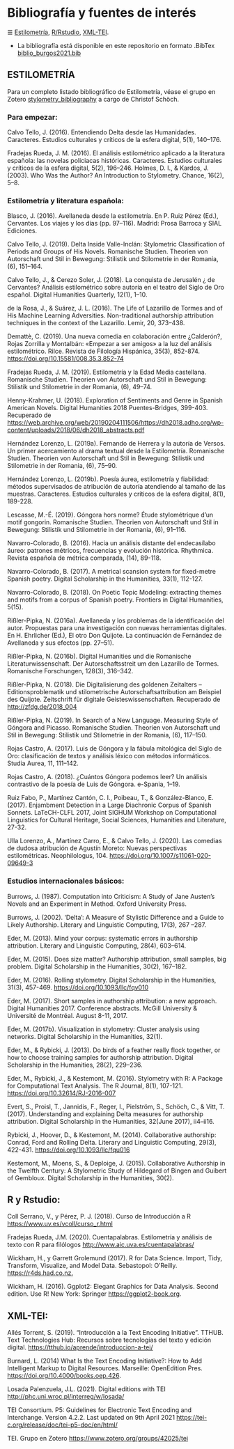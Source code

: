 # Bibliografía y fuentes de interés

☰ [Estilometría](#ESTILOMETRÍA), [R/Rstudio](#R-y-Rstudio), [XML-TEI](#XML-TEI). 

- La bibliografía está disponible en este repositorio en formato .BibTex [biblio_burgos2021.bib](biblio/biblio_burgos2021.bib)

## ESTILOMETRÍA

Para un completo listado bibliográfico de Estilometría, véase el grupo en Zotero [stylometry_bibliography](https://www.zotero.org/groups/643516/stylometry_bibliography?) a cargo de Christof Schöch.

### Para empezar:

Calvo Tello, J. (2016). Entendiendo Delta desde las Humanidades. Caracteres. Estudios culturales y críticos de la esfera digital, 5(1), 140–176.

Fradejas Rueda, J. M. (2016). El análisis estilométrico aplicado a la literatura española: las novelas policiacas históricas. Caracteres. Estudios culturales y críticos de la esfera digital, 5(2), 196–246.
Holmes, D. I., & Kardos, J. (2003). Who Was the Author? An Introduction to Stylometry. Chance, 16(2), 5–8.

### Estilometría y literatura española:

Blasco, J. (2016). Avellaneda desde la estilometría. En P. Ruiz Pérez (Ed.), Cervantes. Los viajes y los días (pp. 97–116). Madrid: Prosa Barroca y SIAL Ediciones.

Calvo Tello, J. (2019). Delta Inside Valle-Inclán: Stylometric Classification of Periods and Groups of His Novels. Romanische Studien. Theorien von Autorschaft und Stil in Bewegung: Stilistik und Stilometrie in der Romania, (6), 151–164.

Calvo Tello, J., & Cerezo Soler, J. (2018). La conquista de Jerusalén ¿ de Cervantes? Análisis estilométrico sobre autoría en el teatro del Siglo de Oro español. Digital Humanities Quarterly, 12(1), 1–10.

de la Rosa, J., & Suárez, J. L. (2016). The Life of Lazarillo de Tormes and of His Machine Learning Adversities. Non-traditional authorship attribution techniques in the context of the Lazarillo. Lemir, 20, 373–438.

Demattè, C. (2019). Una nueva comedia en colaboración entre ¿Calderón?, Rojas Zorrilla y Montalbán: «Empezar a ser amigos» a la luz del análisis estilométrico. Rilce. Revista de Filología Hispánica, 35(3), 852-874. https://doi.org/10.15581/008.35.3.852-74

Fradejas Rueda, J. M. (2019). Estilometría y la Edad Media castellana. Romanische Studien. Theorien von Autorschaft und Stil in Bewegung: Stilistik und Stilometrie in der Romania, (6), 49–74.

Henny-Krahmer, U. (2018). Exploration of Sentiments and Genre in Spanish American Novels. Digital Humanities 2018 Puentes-Bridges, 399-403. Recuperado de https://web.archive.org/web/20190204111506/https://dh2018.adho.org/wp-content/uploads/2018/06/dh2018_abstracts.pdf

Hernández Lorenzo, L. (2019a). Fernando de Herrera y la autoría de Versos. Un primer acercamiento al drama textual desde la Estilometría. Romanische Studien. Theorien von Autorschaft und Stil in Bewegung: Stilistik und Stilometrie in der Romania, (6), 75–90.

Hernández Lorenzo, L. (2019b). Poesía áurea, estilometría y fiabilidad: métodos supervisados de atribución de autoría atendiendo al tamaño de las muestras. Caracteres. Estudios culturales y críticos de la esfera digital, 8(1), 189-228.

Lescasse, M.-É. (2019). Góngora hors norme? Étude stylométrique d’un motif gongorin. Romanische Studien. Theorien von Autorschaft und Stil in Bewegung: Stilistik und Stilometrie in der Romania, (6), 91–116.

Navarro-Colorado, B. (2016). Hacia un análisis distante del endecasílabo áureo: patrones métricos, frecuencias y evolución histórica. Rhythmica. Revista española de métrica comparada, (14), 89-118.

Navarro-Colorado, B. (2017). A metrical scansion system for fixed-metre Spanish poetry. Digital Scholarship in the Humanities, 33(1), 112-127.

Navarro-Colorado, B. (2018). On Poetic Topic Modeling: extracting themes and motifs from a corpus of Spanish poetry. Frontiers in Digital Humanities, 5(15).

Rißler-Pipka, N. (2016a). Avellaneda y los problemas de la identificación del autor. Propuestas para una investigación con nuevas herramientas digitales. En H. Ehrlicher (Ed.), El otro Don Quijote. La continuación de Fernández de Avellaneda y sus efectos (pp. 27–51).

Rißler-Pipka, N. (2016b). Digital Humanities und die Romanische Literaturwissenschaft. Der Autorschaftsstreit um den Lazarillo de Tormes. Romanische Forschungen, 128(3), 316–342.

Rißler-Pipka, N. (2018). Die Digitalisierung des goldenen Zeitalters – Editionsproblematik und stilometrische Autorschaftsattribution am Beispiel des Quijote. Zeitschrift für digitale Geisteswissenschaften. Recuperado de http://zfdg.de/2018_004

Rißler-Pipka, N. (2019). In Search of a New Language. Measuring Style of Góngora and Picasso. Romanische Studien. Theorien von Autorschaft und Stil in Bewegung: Stilistik und Stilometrie in der Romania, (6), 117–150.

Rojas Castro, A. (2017). Luis de Góngora y la fábula mitológica del Siglo de Oro: clasificación de textos y análisis léxico con métodos informáticos. Studia Aurea, 11, 111–142.

Rojas Castro, A. (2018). ¿Cuántos Góngora podemos leer? Un análisis contrastivo de la poesía de Luis de Góngora. e-Spania, 1–19.

Ruiz Fabo, P., Martínez Cantón, C. I., Poibeau, T., & González-Blanco, E. (2017). Enjambment Detection in a Large Diachronic Corpus of Spanish Sonnets. LaTeCH-CLFL 2017, Joint SIGHUM Workshop on Computational Linguistics for Cultural Heritage, Social Sciences, Humanities and Literature, 27-32.

Ulla Lorenzo, A., Martínez Carro, E., & Calvo Tello, J. (2020). Las comedias de dudosa atribución de Agustín Moreto: Nuevas perspectivas estilométricas. Neophilologus, 104. https://doi.org/10.1007/s11061-020-09649-3

### Estudios internacionales básicos:

Burrows, J. (1987). Computation into Criticism: A Study of Jane Austen’s Novels and an Experiment in Method. Oxford University Press.

Burrows, J. (2002). ‘Delta’: A Measure of Stylistic Difference and a Guide to Likely Authorship. Literary and Linguistic Computing, 17(3), 267 –287.

Eder, M. (2013). Mind your corpus: systematic errors in authorship attribution. Literary and Linguistic Computing, 28(4), 603–614.

Eder, M. (2015). Does size matter? Authorship attribution, small samples, big problem. Digital Scholarship in the Humanities, 30(2), 167–182.

Eder, M. (2016). Rolling stylometry. Digital Scholarship in the Humanities, 31(3), 457-469. https://doi.org/10.1093/llc/fqv010

Eder, M. (2017). Short samples in authorship attribution: a new approach. Digital Humanities 2017. Conference abstracts. McGill University & Université de Montréal. August 8-11, 2017.

Eder, M. (2017b). Visualization in stylometry: Cluster analysis using networks. Digital Scholarship in the Humanities, 32(1).

Eder, M., & Rybicki, J. (2013). Do birds of a feather really flock together, or how to choose training samples for authorship attribution. Digital Scholarship in the Humanities, 28(2), 229–236.

Eder, M., Rybicki, J., & Kestemont, M. (2016). Stylometry with R: A Package for Computational Text Analysis. The R Journal, 8(1), 107-121. https://doi.org/10.32614/RJ-2016-007

Evert, S., Proisl, T., Jannidis, F., Reger, I., Pielström, S., Schöch, C., & Vitt, T. (2017). Understanding and explaining Delta measures for authorship attribution. Digital Scholarship in the Humanities, 32(June 2017), ii4–ii16.

Rybicki, J., Hoover, D., & Kestemont, M. (2014). Collaborative authorship: Conrad, Ford and Rolling Delta. Literary and Linguistic Computing, 29(3), 422-431. https://doi.org/10.1093/llc/fqu016

Kestemont, M., Moens, S., & Deploige, J. (2015). Collaborative Authorship in the Twelfth Century: A Stylometric Study of Hildegard of Bingen and Guibert of Gembloux. Digital Scholarship in the Humanities, 30(2).


## R y Rstudio:

Coll Serrano, V., y Pérez, P. J. (2018). Curso de Introducción a R <https://www.uv.es/vcoll/curso_r.html>

Fradejas Rueda, J.M. (2020). Cuentapalabras. Estilometría y análisis de texto con R para filólogos <http://www.aic.uva.es/cuentapalabras/>

Wickham, H., y Garrett Grolemund (2017). R for Data Science. Import, Tidy, Transform, Visualize, and Model Data. Sebastopol: O’Reilly. <https://r4ds.had.co.nz.>

Wickham, H. (2016). Ggplot2: Elegant Graphics for Data Analysis. Second edition. Use R! New York: Springer <https://ggplot2-book.org>.


## XML-TEI:

Allés Torrent, S. (2019). “Introducción a la Text Encoding Initiative”. TTHUB. Text Technologies Hub: Recursos sobre tecnologías del texto y edición digital. <https://tthub.io/aprende/introduccion-a-tei/>

Burnard, L. (2014) What Is the Text Encoding Initiative?: How to Add Intelligent Markup to Digital Resources. Marseille: OpenEdition Pres. https://doi.org/10.4000/books.oep.426.

Losada Palenzuela, J.L. (2021). Digital editions with TEI <http://phc.uni.wroc.pl/interreg/w/losada/>

TEI Consortium. P5: Guidelines for Electronic Text Encoding and Interchange. Version 4.2.2. Last updated on 9th April 2021 <https://tei-c.org/release/doc/tei-p5-doc/en/html/>

TEI. Grupo en Zotero <https://www.zotero.org/groups/42025/tei>
